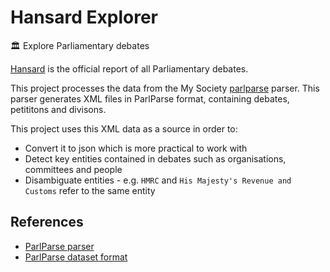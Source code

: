 # Hansard Explorer
🏛️ Explore Parliamentary debates

[Hansard](https://hansard.parliament.uk/) is the official report of all Parliamentary debates.

This project processes the data from the My Society [parlparse](https://github.com/mysociety/parlparse) parser. This parser generates XML files in ParlParse format, containing debates, petititons and divisons.

This project uses this XML data as a source in order to:

- Convert it to json which is more practical to work with
- Detect key entities contained in debates such as organisations, committees and people
- Disambiguate entities - e.g. `HMRC` and `His Majesty's Revenue and Customs` refer to the same entity

## References
- [ParlParse parser](https://github.com/mysociety/parlparse)
- [ParlParse dataset format](https://parser.theyworkforyou.com/hansard.html)